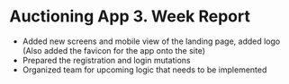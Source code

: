 # Auctioning App 3. Week Report

- Added new screens and mobile view of the landing page, added logo (Also added the favicon for the app onto the site)
- Prepared the registration and login mutations
- Organized team for upcoming logic that needs to be implemented
